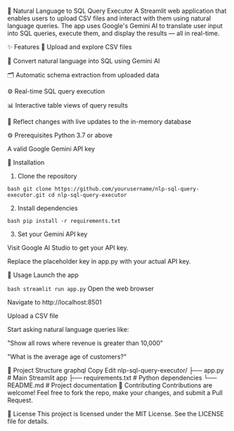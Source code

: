🧠 Natural Language to SQL Query Executor
A Streamlit web application that enables users to upload CSV files and interact with them using natural language queries. The app uses Google's Gemini AI to translate user input into SQL queries, execute them, and display the results — all in real-time.

✨ Features
📁 Upload and explore CSV files

🧠 Convert natural language into SQL using Gemini AI

🗂️ Automatic schema extraction from uploaded data

⚙️ Real-time SQL query execution

📊 Interactive table views of query results

🔄 Reflect changes with live updates to the in-memory database

⚙️ Prerequisites
Python 3.7 or above

A valid Google Gemini API key

🚀 Installation
1. Clone the repository

```bash git clone https://github.com/yourusername/nlp-sql-query-executor.git cd nlp-sql-query-executor```

2. Install dependencies

```bash pip install -r requirements.txt```

3. Set your Gemini API key

Visit Google AI Studio to get your API key.

Replace the placeholder key in app.py with your actual API key.

🧪 Usage
Launch the app

```bash streamlit run app.py```
Open the web browser

Navigate to http://localhost:8501

Upload a CSV file

Start asking natural language queries like:

"Show all rows where revenue is greater than 10,000"

"What is the average age of customers?"

📁 Project Structure
graphql
Copy
Edit
nlp-sql-query-executor/
├── app.py              # Main Streamlit app
├── requirements.txt    # Python dependencies
└── README.md           # Project documentation
🤝 Contributing
Contributions are welcome! Feel free to fork the repo, make your changes, and submit a Pull Request.

📄 License
This project is licensed under the MIT License. See the LICENSE file for details.
